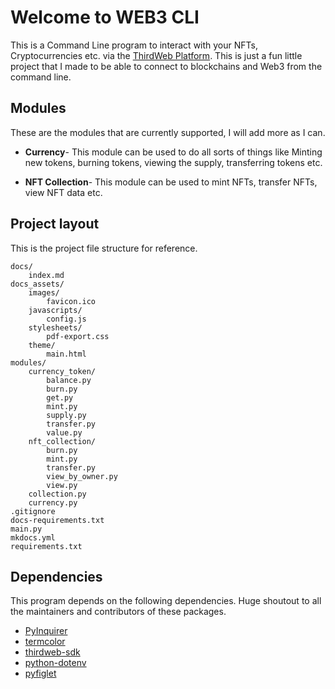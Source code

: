 # Welcome to WEB3 CLI
This is a Command Line program to interact with your NFTs, Cryptocurrencies etc. via the [ThirdWeb Platform](https://thirdweb.com). This is just a fun little project that I made to be able to connect to blockchains and Web3 from the command line.

## Modules    
These are the modules that are currently supported, I will add more as I can.

* **Currency**- This module can be used to do all sorts of things like Minting new tokens, burning tokens, viewing the supply, transferring tokens etc.

* **NFT Collection**- This module can be used to mint NFTs, transfer NFTs, view NFT data etc.

## Project layout
This is the project file structure for reference.

    docs/
        index.md
    docs_assets/
        images/
            favicon.ico
        javascripts/
            config.js
        stylesheets/
            pdf-export.css
        theme/
            main.html
    modules/
        currency_token/
            balance.py
            burn.py
            get.py
            mint.py
            supply.py
            transfer.py
            value.py
        nft_collection/
            burn.py
            mint.py
            transfer.py
            view_by_owner.py
            view.py
        collection.py
        currency.py
    .gitignore
    docs-requirements.txt
    main.py
    mkdocs.yml
    requirements.txt

## Dependencies
This program depends on the following dependencies. Huge shoutout to all the maintainers and contributors of these packages.  

* [PyInquirer](https://github.com/CITGuru/PyInquirer)
* [termcolor](https://pypi.org/project/termcolor/)
* [thirdweb-sdk](https://thirdweb.com)
* [python-dotenv](https://pypi.org/project/python-dotenv/)
* [pyfiglet](https://pypi.org/project/pyfiglet/)